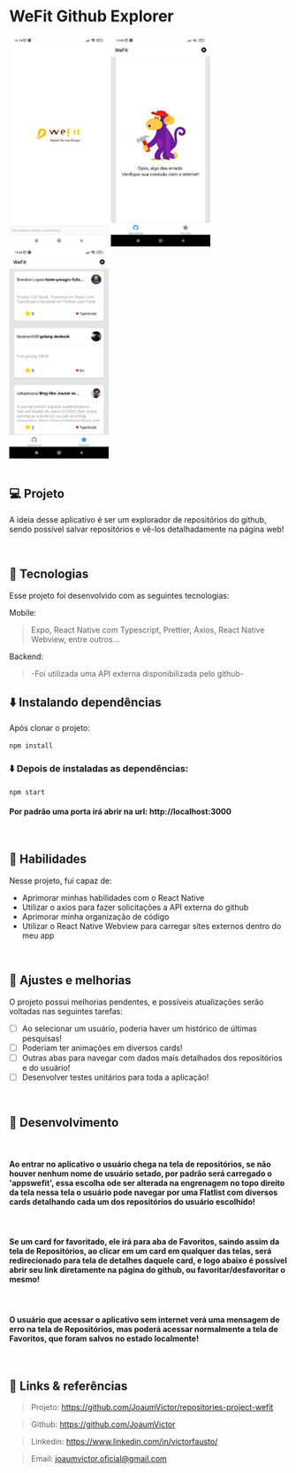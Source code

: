 # WeFit Github Explorer

<div>
  <div align="left">
    <img src="./assets/examples/example.jpeg" width="180" height="380" alt="Repositories" />
    <img src="./assets/examples/example1.jpeg" width="180" height="380" alt="Repositories" />
    <img src="./assets/examples/example2.jpeg" width="180" height="380" alt="Repositories" />
  </div>
</div>

</br>

## 💻 Projeto

A ideia desse aplicativo é ser um explorador de repositórios do github, sendo possível salvar repositórios e vê-los detalhadamente na página web!

</br>

## 🚀 Tecnologias

Esse projeto foi desenvolvido com as seguintes tecnologias:

Mobile:

> Expo, React Native com Typescript, Prettier, Axios, React Native Webview, entre outros...

Backend:

> -Foi utilizada uma API externa disponibilizada pelo github-

## ⬇️ Instalando dependências

Após clonar o projeto:

`npm install`

### ⬇️ Depois de instaladas as dependências:

`npm start`

#### Por padrão uma porta irá abrir na url: http://localhost:3000

</br>

## 📌 Habilidades

Nesse projeto, fui capaz de:

- Aprimorar minhas habilidades com o React Native
- Utilizar o axios para fazer solicitações a API externa do github
- Aprimorar minha organização de código
- Utilizar o React Native Webview para carregar sites externos dentro do meu app

</br>

## 📝 Ajustes e melhorias

O projeto possui melhorias pendentes, e possíveis atualizações serão voltadas nas seguintes tarefas:

- [ ] Ao selecionar um usuário, poderia haver um histórico de últimas pesquisas!
- [ ] Poderiam ter animações em diversos cards!
- [ ] Outras abas para navegar com dados mais detalhados dos repositórios e do usuário!
- [ ] Desenvolver testes unitários para toda a aplicação!

</br>

## 🚩 Desenvolvimento

<br>

#### Ao entrar no aplicativo o usuário chega na tela de repositórios, se não houver nenhum nome de usuário setado, por padrão será carregado o 'appswefit', essa escolha ode ser alterada na engrenagem no topo direito da tela nessa tela o usuário pode navegar por uma Flatlist com diversos cards detalhando cada um dos repositórios do usuário escolhido!

<br>

#### Se um card for favoritado, ele irá para aba de Favoritos, saindo assim da tela de Repositórios, ao clicar em um card em qualquer das telas, será redirecionado para tela de detalhes daquele card, e logo abaixo é possível abrir seu link diretamente na página do github, ou favoritar/desfavoritar o mesmo!

<br>

#### O usuário que acessar o aplicativo sem internet verá uma mensagem de erro na tela de Repositórios, mas poderá acessar normalmente a tela de Favoritos, que foram salvos no estado localmente!

<br>

## 🔗 Links & referências

> Projeto: https://github.com/JoaumVictor/repositories-project-wefit

> Github: https://github.com/JoaumVictor

> Linkedin: https://www.linkedin.com/in/victorfausto/

> Email: joaumvictor.oficial@gmail.com
